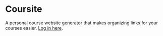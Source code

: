 # Coursite

A personal course website generator that makes organizing links for your courses easier. [Log in here](https://angelicali.github.io//coursite//).
